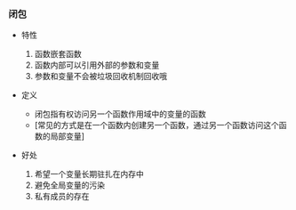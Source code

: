 ### 闭包
  - 特性
    1. 函数嵌套函数
    2. 函数内部可以引用外部的参数和变量
    3. 参数和变量不会被垃圾回收机制回收哦
    
  - 定义
    - 闭包指有权访问另一个函数作用域中的变量的函数
    - [常见的方式是在一个函数内创建另一个函数，通过另一个函数访问这个函数的局部变量]
   
  - 好处
    1. 希望一个变量长期驻扎在内存中
    2. 避免全局变量的污染
    3. 私有成员的存在